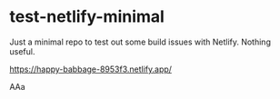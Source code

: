 # test-netlify-minimal
Just a minimal repo to test out some build issues with Netlify. Nothing useful.


https://happy-babbage-8953f3.netlify.app/

AAa
